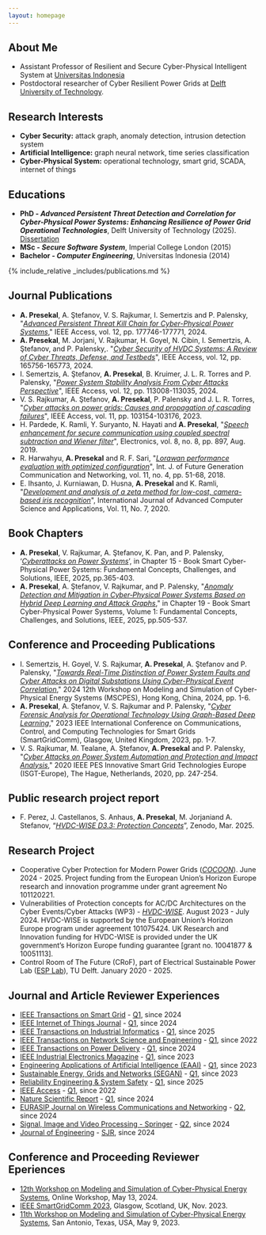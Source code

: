 ```yaml
---
layout: homepage
---
```


## About Me

- Assistant Professor of Resilient and Secure Cyber-Physical Intelligent System at [Universitas Indonesia](https://scholar.ui.ac.id/en/persons/alfan-presekal)
- Postdoctoral researcher of Cyber Resilient Power Grids at [Delft University of Technology](https://research.tudelft.nl/en/persons/a-presekal).


## Research Interests

- **Cyber Security:** attack graph, anomaly detection, intrusion detection system
- **Artificial Intelligence:** graph neural network, time series classification
- **Cyber-Physical System:** operational technology, smart grid, SCADA, internet of things

## Educations

- **PhD - _Advanced Persistent Threat Detection and Correlation for Cyber-Physical Power Systems: Enhancing Resilience of Power Grid Operational Technologies_**, Delft University of Technology (2025). [Dissertation](https://research.tudelft.nl/en/publications/advanced-persistent-threat-detection-and-correlation-for-cyber-ph)
- **MSc - _Secure Software System_**, Imperial College London (2015)
- **Bachelor - _Computer Engineering_**, Universitas Indonesia (2014)

{% include_relative _includes/publications.md %}

## Journal Publications

- **A. Presekal**, A. Ştefanov, V. S. Rajkumar, I. Semertzis and P. Palensky, "[*Advanced Persistent Threat Kill Chain for Cyber-Physical Power Systems*](https://ieeexplore.ieee.org/abstract/document/10769457)," IEEE Access, vol. 12, pp. 177746-177771, 2024.
- **A. Presekal**, M. Jorjani, V. Rajkumar, H. Goyel, N. Cibin, I. Semertzis, A. Ştefanov, and P. Palensky,. "[*Cyber Security of HVDC Systems: A Review of Cyber Threats, Defense, and Testbeds*](https://ieeexplore.ieee.org/abstract/document/10741528)", IEEE Access, vol. 12, pp. 165756-165773, 2024.
- I. Semertzis, A. Ştefanov, **A. Presekal**, B. Kruimer, J. L. R. Torres and P. Palensky, "[*Power System Stability Analysis From Cyber Attacks Perspective*](https://ieeexplore.ieee.org/abstract/document/10634523)", IEEE Access, vol. 12, pp. 113008-113035, 2024.
- V. S. Rajkumar, A. Ştefanov,  **A. Presekal**, P. Palensky and J. L. R. Torres, "[*Cyber attacks on power grids: Causes and propagation of cascading failures*](https://ieeexplore.ieee.org/abstract/document/10256104/)", IEEE Access, vol. 11, pp. 103154-103176, 2023.
- H. Pardede, K. Ramli, Y. Suryanto, N. Hayati and **A. Presekal**, "[*Speech enhancement for secure communication using coupled spectral subtraction and Wiener filter*](https://www.mdpi.com/2079-9292/8/8/897)", Electronics, vol. 8, no. 8, pp. 897, Aug. 2019.
- R. Harwahyu, **A. Presekal** and R. F. Sari, "[*Lorawan performance evaluation with optimized configuration*](https://www.researchgate.net/publication/326739399_LoRaWAN_Performance_Evaluation_with_Optimized_Configuration)", Int. J. of Future Generation Communication and Networking, vol. 11, no. 4, pp. 51-68, 2018.
- E. Ihsanto, J. Kurniawan, D. Husna, **A. Presekal** and K. Ramli, "[*Development and analysis of a zeta method for low-cost, camera-based iris recognition*](https://d1wqtxts1xzle7.cloudfront.net/95745937/Paper_42-Development_and_Analysis_of_a_Zeta_Method-libre.pdf?1671033217=&response-content-disposition=inline%3B+filename%3DDevelopment_and_Analysis_of_a_Zeta_Metho.pdf&Expires=1715936022&Signature=IDyhV6RpNvjt8E13yIfx~qHkg7LrXN1Jtmp6ymGFXB3aKPHms5Pq8~ifLWAdBPovqZzCVJRpyFuRgfG~qfwePRGRIYLorxp4~IH2cVE15v34P965LbWJAy-zRK8KosfctoMyvMTDrnXypGOtL6Ua2cOou5nm5ayg4B2JwNFKgOhbDMm6Lm-1Zv04qk0FDl4XI2HKwluQXTdianMZEKiBkCeHXOZV4gbMNFnRfG7g4~wPqTWZyHQj~-WmkKV8kpjiZ5MJNCwnF6J0pMdIGzFJ-EfjNdRj~vBMeUxZcZmyEZZ8oCVzmuIIVlfYjSEtkZDHT7SKPe2NeaWEqsN3q4nu4w__&Key-Pair-Id=APKAJLOHF5GGSLRBV4ZA)",  International Journal of Advanced Computer Science and Applications, Vol. 11, No. 7, 2020.


## Book Chapters
- **A. Presekal**, V. Rajkumar, A. Ştefanov, K. Pan, and P. Palensky, ‘[*Cyberattacks on Power Systems*](https://ieeexplore.ieee.org/document/10903183)’, in Chapter 15 - Book Smart Cyber-Physical Power Systems: Fundamental Concepts, Challenges, and Solutions, IEEE, 2025, pp.365-403.
- **A. Presekal**, A. Ştefanov, V. Rajkumar, and P. Palensky, "[*Anomaly Detection and Mitigation in Cyber‐Physical Power Systems Based on Hybrid Deep Learning and Attack Graphs*](https://ieeexplore.ieee.org/abstract/document/10903181)," in Chapter 19 - Book  Smart Cyber-Physical Power Systems, Volume 1: Fundamental Concepts, Challenges, and Solutions, IEEE, 2025, pp.505-537.

## Conference and Proceeding Publications
- I. Semertzis, H. Goyel, V. S. Rajkumar, **A. Presekal**, A. Ştefanov and P. Palensky, "[*Towards Real-Time Distinction of Power System Faults and Cyber Attacks on Digital Substations Using Cyber-Physical Event Correlation*](https://ieeexplore.ieee.org/abstract/document/10542753)," 2024 12th Workshop on Modeling and Simulation of Cyber-Physical Energy Systems (MSCPES), Hong Kong, China, 2024, pp. 1-6.
- **A. Presekal**, A. Ştefanov, V. S. Rajkumar and P. Palensky, "[*Cyber Forensic Analysis for Operational Technology Using Graph-Based Deep Learning*](https://www.researchgate.net/profile/Alfan-Presekal/publication/376293311_Cyber_Forensic_Analysis_for_Operational_Technology_Using_Graph-Based_Deep_Learning/links/658c343d2468df72d3dd4f31/Cyber-Forensic-Analysis-for-Operational-Technology-Using-Graph-Based-Deep-Learning.pdf)," 2023 IEEE International Conference on Communications, Control, and Computing Technologies for Smart Grids (SmartGridComm), Glasgow, United Kingdom, 2023, pp. 1-7.
- V. S. Rajkumar, M. Tealane, A. Ştefanov, **A. Presekal** and P. Palensky, "[*Cyber Attacks on Power System Automation and Protection and Impact Analysis*](https://www.researchgate.net/profile/Alfan-Presekal/publication/346808214_Cyber_Attacks_on_Power_System_Automation_and_Protection_and_Impact_Analysis/links/649497288de7ed28ba4cb36c/Cyber-Attacks-on-Power-System-Automation-and-Protection-and-Impact-Analysis.pdf)," 2020 IEEE PES Innovative Smart Grid Technologies Europe (ISGT-Europe), The Hague, Netherlands, 2020, pp. 247-254.

## Public research project report
- F. Perez, J. Castellanos, S. Anhaus, **A. Presekal**, M. Jorjaniand A. Stefanov, “[*HVDC-WISE D3.3: Protection Concepts*](https://zenodo.org/records/15000960)”, Zenodo, Mar. 2025.


## Research Project
- Cooperative Cyber Protection for Modern Power Grids ([*COCOON*](https://www.cyber-cocoon.eu/)). June 2024 - 2025. Project funding from the European Union’s Horizon Europe research and innovation programme under grant agreement No 101120221.
- Vulnerabilities of Protection concepts for AC/DC Architectures on the Cyber Events/Cyber Attacks (WP3) - [*HVDC-WISE*](https://hvdc-wise.eu/). August 2023 - July 2024. HVDC-WISE is supported by the European Union’s Horizon Europe program under agreement 101075424. UK Research and Innovation funding for HVDC-WISE is provided under the UK government’s Horizon Europe funding guarantee [grant no. 10041877 & 10051113].
- Control Room of The Future (CRoF), part of Electrical Sustainable Power Lab ([ESP Lab](https://www.tudelft.nl/ewi/onderzoek/faciliteiten/esp-lab)), TU Delft. January 2020 - 2025. 



## Journal and Article Reviewer Experiences
- [IEEE Transactions on Smart Grid](https://ieeexplore.ieee.org/xpl/RecentIssue.jsp?punumber=5165411) - [Q1](https://www.scimagojr.com/journalsearch.php?q=19700170610&tip=sid&clean=0), since 2024 
- [IEEE Internet of Things Journal](https://ieeexplore.ieee.org/xpl/RecentIssue.jsp?punumber=6488907) - [Q1](https://www.scimagojr.com/journalsearch.php?q=21100338350&tip=sid&clean=0), since 2024  
- [IEEE Transactions on Industrial Informatics](https://ieeexplore.ieee.org/xpl/RecentIssue.jsp?punumber=9424) - [Q1](https://www.scimagojr.com/journalsearch.php?q=144912&tip=sid&clean=0), since 2025 
- [IEEE Transactions on Network Science and Engineering](https://ieeexplore.ieee.org/xpl/RecentIssue.jsp?punumber=6488902) - [Q1](https://www.scimagojr.com/journalsearch.php?q=21100372437&tip=sid&clean=0), since 2022 
- [IEEE Transactions on Power Delivery](https://ieeexplore.ieee.org/xpl/RecentIssue.jsp?punumber=61) - [Q1](https://www.scimagojr.com/journalsearch.php?q=17370&tip=sid&clean=0), since 2024 
- [IEEE Industrial Electronics Magazine](https://ieeexplore.ieee.org/xpl/RecentIssue.jsp?punumber=4154573) - [Q1](https://www.scimagojr.com/journalsearch.php?q=5800207505&tip=sid&clean=0), since 2023 
- [Engineering Applications of Artificial Intelligence (EAAI)](https://www.sciencedirect.com/journal/engineering-applications-of-artificial-intelligence) - [Q1](https://www.scimagojr.com/journalsearch.php?q=24182&tip=sid&clean=0), since 2023 
- [Sustainable Energy, Grids and Networks (SEGAN)](https://www.sciencedirect.com/journal/sustainable-energy-grids-and-networks) - [Q1](https://www.scimagojr.com/journalsearch.php?q=21100371258&tip=sid&clean=0), since 2023 
- [Reliability Engineering & System Safety](https://www.sciencedirect.com/journal/reliability-engineering-and-system-safety) - [Q1](https://www.scimagojr.com/journalsearch.php?q=13853&tip=sid), since 2025
- [IEEE Access](https://ieeexplore.ieee.org/xpl/aboutJournal.jsp?punumber=6287639) - [Q1](https://www.scimagojr.com/journalsearch.php?q=21100374601&tip=sid&clean=0), since 2022 
- [Nature Scientific Report](https://www.nature.com/srep/) - [Q1](https://www.scimagojr.com/journalsearch.php?q=21100200805&tip=sid), since 2024 
- [EURASIP Journal on Wireless Communications and Networking](https://jwcn-eurasipjournals.springeropen.com/) - [Q2](https://www.scimagojr.com/journalsearch.php?q=18202&tip=sid&clean=0), since 2024 
- [Signal, Image and Video Processing - Springer](https://link.springer.com/journal/11760) - [Q2](https://www.scimagojr.com/journalsearch.php?q=6200180165&tip=sid&clean=0), since 2024  
- [Journal of Engineering](https://digital-library.theiet.org/journal/joe) - [SJR](https://www.scimagojr.com/journalsearch.php?q=21101041515&tip=sid&clean=0), since 2024



## Conference and Proceeding Reviewer Eperiences
- [12th Workshop on Modeling and Simulation of Cyber-Physical Energy Systems](https://palensky.org/mscpes/2024/), Online Workshop, May 13, 2024.
- [IEEE SmartGridComm 2023](https://sgc2023.ieee-smartgridcomm.org/), Glasgow, Scotland, UK, Nov. 2023.
- [11th Workshop on Modeling and Simulation of Cyber-Physical Energy Systems](https://palensky.org/mscpes/2023/), San Antonio, Texas, USA, May 9, 2023.

<!-- {% include_relative _includes/services.md %} -->
